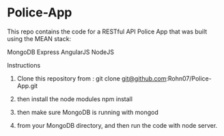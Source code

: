 # Police-App

This repo contains the code for a RESTful API Police App that was built using the MEAN stack:

MongoDB
Express
AngularJS
NodeJS
 
Instructions

1. Clone this repository from :
git clone git@github.com:Rohn07/Police-App.git

2. then install the node modules 
npm install

3. then make sure MongoDB is running with 
mongod

4. from your MongoDB directory, and then run the code with
node server.

